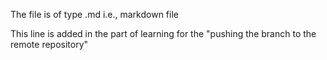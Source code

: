 The file is of type .md i.e., markdown file

This line is added in the part of learning for the "pushing the branch to the remote repository"